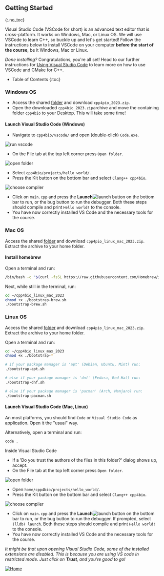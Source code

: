 ## Getting Started
{:.no_toc}

Visual Studio Code (VSCode for short) is an advanced text editor that is cross-platform. 
It works on Windows, Mac, or Linux OS.
We will use VSCode to learn C++, so buckle up and let's get started! Follow the instructions below to install VSCode on your computer **before the start of the course**, be it Windows, Mac or Linux.

*Done installing?* Congratulations, you're all set! Head to our further instructions for [Using Visual Studio Code](https://rugtres.github.io/programming4biologists/using-vs-code) to learn more on how to use VSCode and CMake for C++.

* Table of Contents
{:toc}

### Windows OS

* Access the shared [folder](https://drive.google.com/drive/folders/1D3FQNhDLFY7mzvIzMqOtc9LIBlh_yaRr?usp=share_link) and download `cpp4pio_2023.zip`.
* Open the downloaded `cpp4bio_2023.zip`archive and move the containing folder `cpp4bio` to your Desktop. This will take some time!

#### Launch Visual Studio Code (Windows)
* Navigate to `cpp4bio/vscode/` and open (double-click) `Code.exe`. 

![run vscode](img/run_vscode.png)

* On the File tab at the top left corner press `Open folder`. 

![open folder](img/open_folder.png)

* Select `cpp4bio/projects/hello_world/`.
* Press the Kit button on the bottom bar  and select `Clang++ cpp4bio`. 

![choose compiler](img/choose_compiler.png)

* Click on `main.cpp` and press the **Launch**![launch](img/launch.png) button on the bottom bar to run, or the bug button to run the debugger. Both these steps should compile and print `Hello world!` to the console.
* You have now correctly installed VS Code and the necessary tools for the course.

### Mac OS

Access the shared [folder](https://drive.google.com/drive/folders/1D3FQNhDLFY7mzvIzMqOtc9LIBlh_yaRr?usp=share_link) and download `cpp4pio_linux_mac_2023.zip`.
Extract the archive to your home folder.

#### Install homebrew

Open a terminal and run:

```bash
/bin/bash -c "$(curl -fsSL https://raw.githubusercontent.com/Homebrew/install/HEAD/install.sh)"
```

Next, while still in the terminal, run:

```bash
cd ~/cpp4bio_linux_mac_2023
chmod +x ./bootstrap-brew.sh
./bootstrap-brew.sh
```

### Linux OS

Access the shared [folder](https://drive.google.com/drive/folders/1D3FQNhDLFY7mzvIzMqOtc9LIBlh_yaRr?usp=share_link) and download `cpp4pio_linux_mac_2023.zip`.
Extract the archive to your home folder.

Open a terminal and run:

```bash
cd ~/cpp4bio_linux_max_2023
chmod +x ./bootstrap-*

# if your package manager is 'apt' (Debian, Ubuntu, Mint) run:
./bootstrap-apt.sh

# else if your package manager is 'dnf' (Fedora, Red Hat) run:
./bootstrap-dnf.sh

# else if your package manager is 'pacman' (Arch, Manjaro) run:
./bootstrap-pacman.sh
```
#### Launch Visual Studio Code (Mac, Linux)

An most platforms, you should find `Code` or `Visual Studio Code` as application.
Open it the "usual" way.

Alternatively, open a terminal and run:

```bash
code .
```

Inside Visual Studio Code
* If a 'Do you trust the authors of the files in this folder?' dialog shows up, accept.
* On the File tab at the top left corner press `Open folder`. 

![open folder](img/open_folder.png)

* Open `home/cpp4bio/projects/hello_world/`.
* Press the Kit button on the bottom bar  and select `Clang++ cpp4bio`. 

![choose compiler](img/choose_compiler.png)

* Click on `main.cpp` and press the **Launch**![launch](img/launch.png) button on the bottom bar to run, or the bug button to run the debugger. If prompted, select `(lldb) launch`. Both these steps should compile and print `Hello world!` to the console.
* You have now correctly installed VS Code and the necessary tools for the course.

*It might be that upon opening Visual Studio Code, some of the installed extensions are disabled. This is because you are using VS code in restricted mode. 
Just click on **Trust**, and you're good to go!*

[![Home](/img/home.jpg)](https://rugtres.github.io/programming4biologists/)
